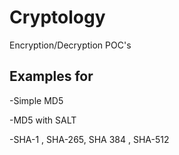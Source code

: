 # Cryptology
Encryption/Decryption POC's

Examples for 
----------------------------------
-Simple MD5

-MD5 with SALT

-SHA-1 , SHA-265, SHA 384 , SHA-512 
